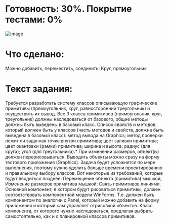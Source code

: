 # Готовность: 30%. Покрытие тестами: 0%
![image](https://github.com/xWSWx/FastReportsHeadHunterTests/assets/29701338/754ae65f-6e8e-452e-918c-c7b1e2620713)


# Что сделано:
Можно добавить, переместить, соединить:
Круг, прямоугольник


# Текст задания:
Требуется разработать систему классов описывающую графические примитивы (прямоугольник, круг, равносторонний треугольник) и осуществить их вывод. Все 3 класса примитивов (прямоугольник, круг, треугольник) должны наследоваться от базового, общие методы должны быть выведены в базовый класс.
Список свойств и методов, который должен быть у классов (часть методов и свойств, должна быть выведена в базовый класс):
 метод вывода на Graphics;
 метод проверки лежит ли заданная точка внутри примитива;
 цвет заливки примитива;
 цвет окантовки (рамки) примитива;
 ширина и высота;
 радиус (для круга);
 угол (для треугольника).*
При изменении размеров, объект(ы) должен перерисовываться. Выводить объекты можно сразу на форму тестового приложения (Graphics).
Задача будет усложнятся по мере выполнения, поэтому нужно уделить больше времени проектированию и правильному выбору классов.
Вот некоторые из требований, которые будут вводиться позднее:
 Перемещение объекта (примитива) мышкой;
 Изменение размеров примитива мышкой;
 Связь примитивов линиями.
Основной компонент, в котором будут рисоваться примитивы, должен соответствовать компонентной модели WinForms. Т.е. должен быть компонентом по аналогии с Panel, который можно добавить на форму приложения и который сам управляет отрисовкой объектов.
Класс компонента, от которого нужно наследоваться, предлагая выбрать самостоятельно, как и с планировкой классов примитивов.
